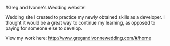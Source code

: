 #Greg and Ivonne's Wedding website!

Wedding site I created to practice my newly obtained skills as a developer.
I thought it would be a great way to continue my learning, as opposed to paying for someone else to develop.

View my work here:
http://www.gregandivonnewedding.com/#/home


